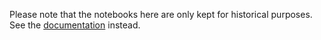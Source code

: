 Please note that the notebooks here are only kept for historical purposes. See the [documentation](https://github.com/nilmtk/nilmtk/tree/master/docs/manual) instead.
